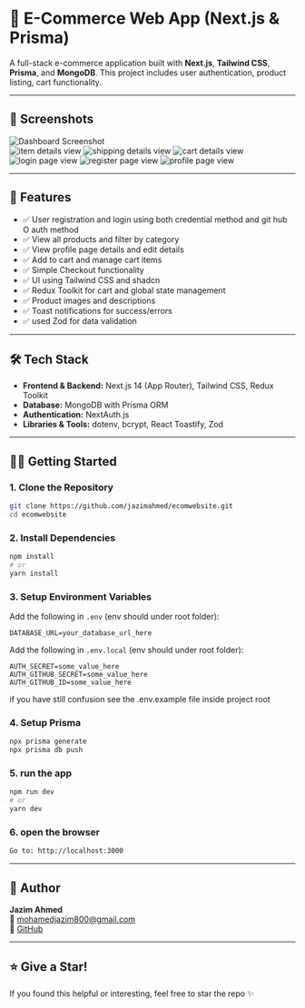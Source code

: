 # 🛒 E-Commerce Web App (Next.js & Prisma)

A full-stack e-commerce application built with **Next.js**, **Tailwind CSS**, **Prisma**, and **MongoDB**. This project includes user authentication, product listing, cart functionality.

---

## 📸 Screenshots

![Dashboard Screenshot](https://i.ibb.co/LH914HQ/image.png)  
![item details view](https://i.ibb.co/j9p8DYm2/image.png)
![shipping details view](https://i.ibb.co/TM3jsJdY/image.png)
![cart details view](https://i.ibb.co/yB8qkRnQ/image.png)
![login page view](https://i.ibb.co/spn0JdSw/image.png)
![register page view](https://i.ibb.co/4ZShP5yn/image.png)
![profile page view](https://i.ibb.co/8n1BPh4x/image.png)



---

## 🚀 Features

- ✅ User registration and login using both credential method and git hub O auth method
- ✅ View all products and filter by category
- ✅ View profile page details and edit details
- ✅ Add to cart and manage cart items
- ✅ Simple Checkout functionality 
- ✅ UI using Tailwind CSS and shadcn
- ✅ Redux Toolkit for cart and global state management
- ✅ Product images and descriptions
- ✅ Toast notifications for success/errors
- ✅ used Zod for data validation
---

## 🛠️ Tech Stack

- **Frontend & Backend:** Next.js 14 (App Router), Tailwind CSS, Redux Toolkit  
- **Database:** MongoDB with Prisma ORM  
- **Authentication:** NextAuth.js  
- **Libraries & Tools:**  dotenv, bcrypt, React Toastify, Zod

---

## 🧑‍💻 Getting Started

### 1. Clone the Repository

```bash
git clone https://github.com/jazimahmed/ecomwebsite.git
cd ecomwebsite

```

### 2. **Install Dependencies**

```bash
npm install
# or
yarn install
```
### 3. **Setup Environment Variables**
Add the following in `.env` (env should under root folder):

```
DATABASE_URL=your_database_url_here
```

Add the following in `.env.local` (env should under root folder):

```
AUTH_SECRET=some_value_here
AUTH_GITHUB_SECRET=some_value_here
AUTH_GITHUB_ID=some_value_here

```
 if you have still confusion see the .env.example file inside project root
### 4. **Setup Prisma**

```bash
npx prisma generate
npx prisma db push
```
### 5. **run the app**

```bash
npm run dev
# or
yarn dev
```
### 6. **open the browser**

```bash
Go to: http://localhost:3000
```



---

## 🙌 Author

**Jazim Ahmed**  
📧 mohamedjazim800@gmail.com  
🔗 [GitHub](https://github.com/jazimahmed)

---

## ⭐ Give a Star!

If you found this helpful or interesting, feel free to star the repo ✨
